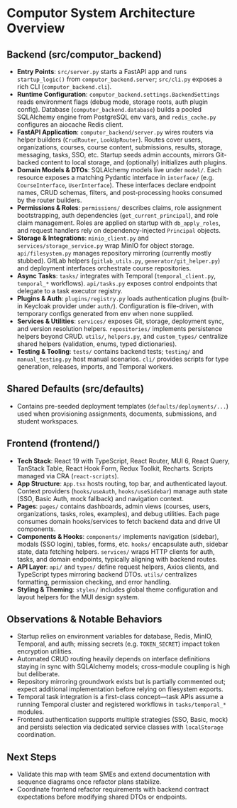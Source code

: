 # Computor System Architecture Overview

## Backend (src/computor_backend)
- **Entry Points**: `src/server.py` starts a FastAPI app and runs `startup_logic()` from `computor_backend.server`; `src/cli.py` exposes a rich CLI (`computor_backend.cli`).
- **Runtime Configuration**: `computor_backend.settings.BackendSettings` reads environment flags (debug mode, storage roots, auth plugin config). Database (`computor_backend.database`) builds a pooled SQLAlchemy engine from PostgreSQL env vars, and `redis_cache.py` configures an aiocache Redis client.
- **FastAPI Application**: `computor_backend/server.py` wires routers via helper builders (`CrudRouter`, `LookUpRouter`). Routes cover users, organizations, courses, course content, submissions, results, storage, messaging, tasks, SSO, etc. Startup seeds admin accounts, mirrors Git-backed content to local storage, and (optionally) initializes auth plugins.
- **Domain Models & DTOs**: SQLAlchemy models live under `model/`. Each resource exposes a matching Pydantic interface in `interface/` (e.g. `CourseInterface`, `UserInterface`). These interfaces declare endpoint names, CRUD schemas, filters, and post-processing hooks consumed by the router builders.
- **Permissions & Roles**: `permissions/` describes claims, role assignment bootstrapping, auth dependencies (`get_current_principal`), and role claim management. Roles are applied on startup with `db_apply_roles`, and request handlers rely on dependency-injected `Principal` objects.
- **Storage & Integrations**: `minio_client.py` and `services/storage_service.py` wrap MinIO for object storage. `api/filesystem.py` manages repository mirroring (currently mostly stubbed). GitLab helpers (`gitlab_utils.py`, `generator/git_helper.py`) and deployment interfaces orchestrate course repositories.
- **Async Tasks**: `tasks/` integrates with Temporal (`temporal_client.py`, `temporal_*` workflows). `api/tasks.py` exposes control endpoints that delegate to a task executor registry.
- **Plugins & Auth**: `plugins/registry.py` loads authentication plugins (built-in Keycloak provider under `auth/`). Configuration is file-driven, with temporary configs generated from env when none supplied.
- **Services & Utilities**: `services/` exposes Git, storage, deployment sync, and version resolution helpers. `repositories/` implements persistence helpers beyond CRUD. `utils/`, `helpers.py`, and `custom_types/` centralize shared helpers (validation, enums, typed dictionaries).
- **Testing & Tooling**: `tests/` contains backend tests; `testing/` and `manual_testing.py` host manual scenarios. `cli/` provides scripts for type generation, releases, imports, and Temporal workers.

## Shared Defaults (src/defaults)
- Contains pre-seeded deployment templates (`defaults/deployments/...`) used when provisioning assignments, documents, submissions, and student workspaces.

## Frontend (frontend/)
- **Tech Stack**: React 19 with TypeScript, React Router, MUI 6, React Query, TanStack Table, React Hook Form, Redux Toolkit, Recharts. Scripts managed via CRA (`react-scripts`).
- **App Structure**: `App.tsx` hosts routing, top bar, and authenticated layout. Context providers (`hooks/useAuth`, `hooks/useSidebar`) manage auth state (SSO, Basic Auth, mock fallback) and navigation context.
- **Pages**: `pages/` contains dashboards, admin views (courses, users, organizations, tasks, roles, examples), and debug utilities. Each page consumes domain hooks/services to fetch backend data and drive UI components.
- **Components & Hooks**: `components/` implements navigation (sidebar), modals (SSO login), tables, forms, etc. `hooks/` encapsulate auth, sidebar state, data fetching helpers. `services/` wraps HTTP clients for auth, tasks, and domain endpoints, typically aligning with backend routes.
- **API Layer**: `api/` and `types/` define request helpers, Axios clients, and TypeScript types mirroring backend DTOs. `utils/` centralizes formatting, permission checking, and error handling.
- **Styling & Theming**: `styles/` includes global theme configuration and layout helpers for the MUI design system.

## Observations & Notable Behaviors
- Startup relies on environment variables for database, Redis, MinIO, Temporal, and auth; missing secrets (e.g. `TOKEN_SECRET`) impact token encryption utilities.
- Automated CRUD routing heavily depends on interface definitions staying in sync with SQLAlchemy models; cross-module coupling is high but deliberate.
- Repository mirroring groundwork exists but is partially commented out; expect additional implementation before relying on filesystem exports.
- Temporal task integration is a first-class concept—task APIs assume a running Temporal cluster and registered workflows in `tasks/temporal_*` modules.
- Frontend authentication supports multiple strategies (SSO, Basic, mock) and persists selection via dedicated service classes with `localStorage` coordination.

## Next Steps
- Validate this map with team SMEs and extend documentation with sequence diagrams once refactor plans stabilize.
- Coordinate frontend refactor requirements with backend contract expectations before modifying shared DTOs or endpoints.
